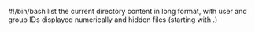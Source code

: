 #!/bin/bash
list the current directory content in long format, with user and group IDs displayed numerically and hidden files (starting with .)
